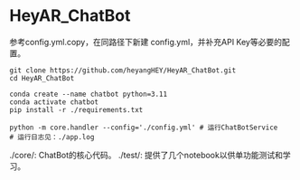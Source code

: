 # HeyAR_ChatBot

参考config.yml.copy，在同路径下新建 config.yml，并补充API Key等必要的配置。
```shell
git clone https://github.com/heyangHEY/HeyAR_ChatBot.git
cd HeyAR_ChatBot

conda create --name chatbot python=3.11
conda activate chatbot
pip install -r ./requirements.txt

python -m core.handler --config='./config.yml' # 运行ChatBotService
# 运行日志见：./app.log
```


./core/: ChatBot的核心代码。
./test/: 提供了几个notebook以供单功能测试和学习。